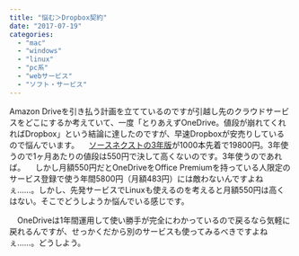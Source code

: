 ```yaml
---
title: "悩む＞Dropbox契約"
date: "2017-07-19"
categories: 
  - "mac"
  - "windows"
  - "linux"
  - "pc系"
  - "webサービス"
  - "ソフト・サービス"
---
```


Amazon Driveを引き払う計画を立てているのですが引越し先のクラウドサービスをどこにするか考えていて、一度「とりあえずOneDrive。値段が崩れてくれればDropbox」という結論に達したのですが、早速Dropboxが安売りしているので悩んでいます。 　[ソースネクストの3年版](http://www.sourcenext.com/product/dropbox/?i=gt_card)が1000本先着で19800円。3年使うので1ヶ月あたりの値段は550円で決して高くないのです。3年使うのであれば。 　しかし月額550円だとOneDriveをOffice Premiumを持っている人限定のサービス登録で使う年間5800円（月額483円）には敵わないんですよねぇ……。しかし、先発サービスでLinuxも使えるのを考えると月額550円は高くはない。そこでどうしようか悩んでいる感じです。

　OneDriveは1年間運用して使い勝手が完全にわかっているので戻るなら気軽に戻れるんですが、せっかくだから別のサービスも使ってみるべきですよねぇ……。どうしよう。
